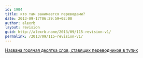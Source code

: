 ```yaml
---
id: 1904
title: кто там занимается переводами?
date: 2013-09-17T06:29:59+02:00
author: alexrb
layout: revision
guid: http://alexrb.name/2013/09/115-revision-v1/
permalink: /2013/09/115-revision-v1/
---
```

[Названа горячая десятка слов, ставящих переводчиков в тупик](http://www.podrobnosti.ua/kaleidoscope/2004/06/23/129053.html)